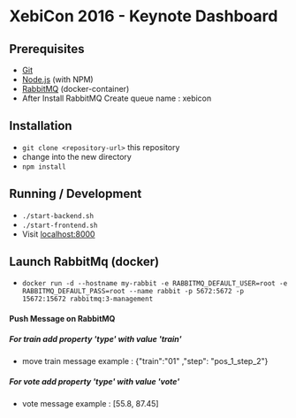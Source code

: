 # XebiCon 2016 - Keynote Dashboard

## Prerequisites
* [Git](http://git-scm.com/)
* [Node.js](http://nodejs.org/) (with NPM)
* [RabbitMQ](https://hub.docker.com/_/rabbitmq/) (docker-container)
* After Install RabbitMQ Create queue name : xebicon


## Installation

* `git clone <repository-url>` this repository
* change into the new directory
* `npm install`

## Running / Development

* `./start-backend.sh`
* `./start-frontend.sh`
* Visit [localhost:8000](http://localhost:8000)

## Launch RabbitMq (docker)
* `docker run -d --hostname my-rabbit -e RABBITMQ_DEFAULT_USER=root -e RABBITMQ_DEFAULT_PASS=root --name rabbit -p 5672:5672 -p 15672:15672 rabbitmq:3-management`

####  Push Message on RabbitMQ
 ##### For train add property 'type' with value 'train'
* move train message example : {"train":"01" ,"step": "pos_1_step_2"}

##### For vote add property 'type' with value 'vote'
* vote  message example : [55.8, 87.45]


